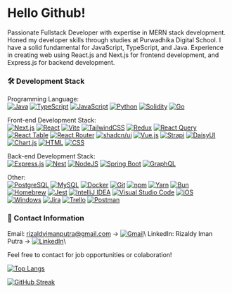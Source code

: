 # Hello Github!

Passionate Fullstack Developer with expertise in MERN stack development. Honed my developer skills through studies at Purwadhika Digital School. I have a solid fundamental for JavaScript, TypeScript, and Java. Experience in creating web using React.js and Next.js for frontend development, and Express.js for backend development.

### :hammer_and_wrench: Development Stack
Programming Language:\
[![Java](https://img.shields.io/badge/Java-%23ED8B00.svg?logo=openjdk&logoColor=white)](#) [![TypeScript](https://img.shields.io/badge/TypeScript-3178C6?logo=typescript&logoColor=fff)](#) [![JavaScript](https://img.shields.io/badge/JavaScript-F7DF1E?logo=javascript&logoColor=000)](#) [![Python](https://img.shields.io/badge/Python-3776AB?logo=python&logoColor=fff)](#) [![Solidity](https://img.shields.io/badge/Solidity-363636?logo=solidity&logoColor=fff)](#) [![Go](https://img.shields.io/badge/Go-%2300ADD8.svg?&logo=go&logoColor=white)](#)

Front-end Development Stack:\
[![Next.js](https://img.shields.io/badge/Next.js-black?logo=next.js&logoColor=white)](#) [![React](https://img.shields.io/badge/React-%2320232a.svg?logo=react&logoColor=%2361DAFB)](#) [![Vite](https://img.shields.io/badge/Vite-646CFF?logo=vite&logoColor=fff)](#) [![TailwindCSS](https://img.shields.io/badge/Tailwind%20CSS-%2338B2AC.svg?logo=tailwind-css&logoColor=white)](#) [![Redux](https://img.shields.io/badge/Redux-764ABC?logo=redux&logoColor=fff)](#) [![React Query](https://img.shields.io/badge/React%20Query-FF4154?logo=reactquery&logoColor=fff)](#) [![React Table](https://img.shields.io/badge/React%20Table-FF4154?logo=reacttable&logoColor=fff)](#) [![React Router](https://img.shields.io/badge/React_Router-CA4245?logo=react-router&logoColor=white)](#) [![shadcn/ui](https://img.shields.io/badge/shadcn%2Fui-000?logo=shadcnui&logoColor=fff)](#) [![Vue.js](https://img.shields.io/badge/Vue.js-4FC08D?logo=vuedotjs&logoColor=fff)](#) [![Strapi](https://img.shields.io/badge/Strapi-%232E7EEA.svg?logo=strapi&logoColor=white)](#) [![DaisyUI](https://img.shields.io/badge/DaisyUI-5A0EF8?logo=daisyui&logoColor=fff)](#) [![Chart.js](https://img.shields.io/badge/Chart.js-FF6384?logo=chartdotjs&logoColor=fff)](#) [![HTML](https://img.shields.io/badge/HTML-%23E34F26.svg?logo=html5&logoColor=white)](#) [![CSS](https://img.shields.io/badge/CSS-1572B6?logo=css3&logoColor=fff)](#)

Back-end Development Stack:\
[![Express.js](https://img.shields.io/badge/Express.js-%23404d59.svg?logo=express&logoColor=%2361DAFB)](#) [![Nest](https://img.shields.io/badge/Nest.js-%23E0234E.svg?logo=nestjs&logoColor=white)](#) [![NodeJS](https://img.shields.io/badge/Node.js-6DA55F?logo=node.js&logoColor=white)](#) [![Spring Boot](https://img.shields.io/badge/Spring%20Boot-6DB33F?logo=springboot&logoColor=fff)](#) [![GraphQL](https://img.shields.io/badge/GraphQL-E10098?logo=GraphQL&logoColor=white)](#)

Other:\
[![PostgreSQL](https://img.shields.io/badge/PostgreSQL-316192?logo=postgresql&logoColor=white)](#) [![MySQL](https://shields.io/badge/MySQL-lightgrey?logo=mysql&style=plastic&logoColor=white&labelColor=blue)](#) [![Docker](https://img.shields.io/badge/-Docker-2496ED?&logo=docker&logoColor=white)](#) [![Git](https://img.shields.io/badge/Git-F05032?logo=git&logoColor=fff)](#) [![npm](https://img.shields.io/badge/npm-CB3837?logo=npm&logoColor=fff)](#) [![Yarn](https://img.shields.io/badge/Yarn-2C8EBB?logo=yarn&logoColor=fff)](#) [![Bun](https://img.shields.io/badge/Bun-000?logo=bun&logoColor=fff)](#) [![Homebrew](https://img.shields.io/badge/Homebrew-FBB040?logo=homebrew&logoColor=fff)](#) [![Jest](https://img.shields.io/badge/Jest-C21325?logo=jest&logoColor=fff)](#) [![IntelliJ IDEA](https://img.shields.io/badge/IntelliJIDEA-000000.svg?logo=intellij-idea&logoColor=white)](#) [![Visual Studio Code](https://custom-icon-badges.demolab.com/badge/Visual%20Studio%20Code-0078d7.svg?logo=vsc&logoColor=white)](#) [![iOS](https://img.shields.io/badge/iOS-000000?&logo=apple&logoColor=white)](#) [![Windows](https://custom-icon-badges.demolab.com/badge/Windows-0078D6?logo=windows11&logoColor=white)](#) [![Jira](https://img.shields.io/badge/Jira-0052CC?logo=jira&logoColor=fff)](#) [![Trello](https://img.shields.io/badge/Trello-0052CC?logo=trello&logoColor=fff)](#) [![Postman](https://img.shields.io/badge/-Postman-FF6C37?logo=postman&logoColor=white)](#)

### 👤 Contact Information
Email: rizaldyimanputra@gmail.com -> [![Gmail](https://img.shields.io/badge/Gmail-D14836?logo=gmail&logoColor=white)](mailto:your.email@example.com)\ 
LinkedIn: Rizaldy Iman Putra -> [![LinkedIn](https://img.shields.io/badge/Linkedin-%230077B5.svg?logo=linkedin&logoColor=white)](https://www.linkedin.com/in/rizaldy-iman-putra-a17b0317a/)\

Feel free to contact for job opportunities or colaboration!

[![Top Langs](https://github-readme-stats.vercel.app/api/top-langs/?username=rizaldyip10&layout=compact&theme=vision-friendly-dark)](https://github.com/anuraghazra/github-readme-stats)

[![GitHub Streak](http://github-readme-streak-stats.herokuapp.com?user=rizaldyip10&theme=dark)](https://git.io/streak-stats) 

